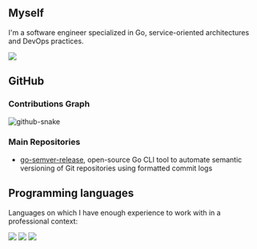 ## Myself

I'm a software engineer specialized in Go, service-oriented architectures and DevOps practices.

[![](https://img.shields.io/badge/Website-akira.sh-E17E27?logo=homeadvisor)](https://akira.sh)

## GitHub

### Contributions Graph
<picture>
  <source media="(prefers-color-scheme: dark)" srcset="https://raw.githubusercontent.com/s0ders/s0ders/output/github-contribution-grid-snake-dark.svg" />
  <source media="(prefers-color-scheme: light)" srcset="[github-snake.svg](https://raw.githubusercontent.com/s0ders/s0ders/output/github-contribution-grid-snake.svg)" />
  <img alt="github-snake" src="github-snake.svg" />
</picture>

### Main Repositories

- [go-semver-release](https://github.com/s0ders/go-semver-release), open-source Go CLI tool to automate semantic versioning of Git repositories using formatted commit logs


## Programming languages
Languages on which I have enough experience to work with in a professional context:

![](https://img.shields.io/badge/Go-007D9C?logo=go)
![](https://img.shields.io/badge/PHP-474a8a?logo=php)
![](https://img.shields.io/badge/JavaScript-323330?logo=javascript)
